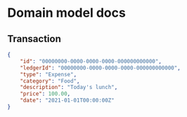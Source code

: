 # Domain model docs

## Transaction

```json
{
    "id": "00000000-0000-0000-0000-000000000000",
    "ledgerId": "00000000-0000-0000-0000-000000000000",
    "type": "Expense",
    "category": "Food",
    "description": "Today's lunch",
    "price": 100.00,
    "date": "2021-01-01T00:00:00Z"
}
```
